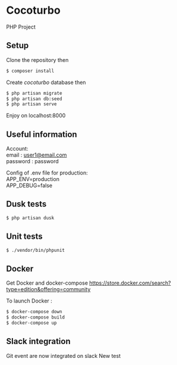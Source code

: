 # Cocoturbo
PHP Project

## Setup

Clone the repository then
```sh
$ composer install
```
Create *cocoturbo* database then
```sh
$ php artisan migrate
$ php artisan db:seed
$ php artisan serve
```
Enjoy on localhost:8000

## Useful information

Account: \
email : user1@email.com \
password : password

Config of .env file for production: \
APP_ENV=production \
APP_DEBUG=false

## Dusk tests

```sh
$ php artisan dusk
```

## Unit tests

```sh
$ ./vendor/bin/phpunit
```

## Docker

Get Docker and docker-compose
https://store.docker.com/search?type=edition&offering=community

To launch Docker :
```sh
$ docker-compose down
$ docker-compose build
$ docker-compose up
```

## Slack integration

Git event are now integrated on slack
New test

